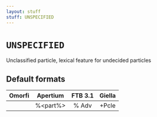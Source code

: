 ```yaml
---
layout: stuff
stuff: UNSPECIFIED
---
```

# ` UNSPECIFIED `

Unclassified particle, lexical feature for undecided particles

## Default formats
| Omorfi | Apertium | FTB 3.1 | Giella |
|:------:|:--------:|:-------:|:------:|
|   |  %<part%> |  % Adv |  +Pcle  |
